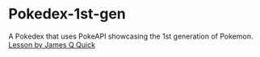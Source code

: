 # Pokedex-1st-gen
A Pokedex that uses PokeAPI showcasing the 1st generation of Pokemon. <a href="https://www.youtube.com/watch?v=T-VQUKeSU1w&list=WL&index=1&t=1257s">Lesson by James Q Quick</a>
